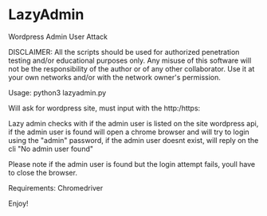 # LazyAdmin
Wordpress Admin User Attack

DISCLAIMER: All the scripts should be used for authorized penetration testing and/or educational purposes only. Any misuse of this software will not be the responsibility of the author or of any other collaborator. Use it at your own networks and/or with the network owner's permission.

Usage: python3 lazyadmin.py

Will ask for wordpress site, must input with the http:/https:

Lazy admin checks with if the admin user is listed on the site wordpress api, if the admin user is found will open a chrome browser and will try to login using the "admin" password, if the admin user doesnt exist, will reply on the cli "No admin user found"

Please note if the admin user is found but the login attempt fails, youll have to close the browser.

Requirements: Chromedriver

Enjoy!
